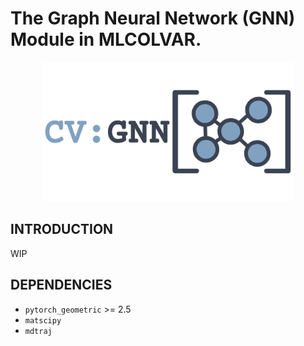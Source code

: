 # The Graph Neural Network (GNN) Module in MLCOLVAR.

<p align="center">
    <img src=".github/logo.png" width="400"/>
</p>

## INTRODUCTION

WIP

## DEPENDENCIES

- `pytorch_geometric` >= 2.5
- `matscipy`
- `mdtraj`
